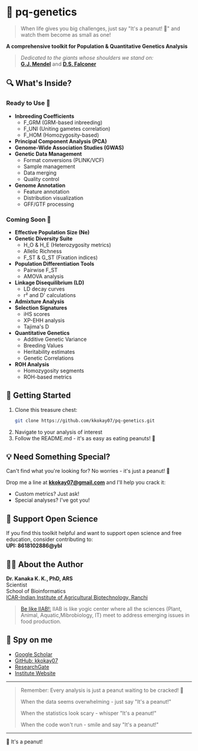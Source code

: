 # 🧬 pq-genetics

> When life gives you big challenges, just say "It's a peanut! 🥜" and watch them become as small as one!

**A comprehensive toolkit for Population & Quantitative Genetics Analysis**  
>*Dedicated to the giants whose shoulders we stand on:*  
>[**G.J. Mendel**](https://link.springer.com/article/10.3103/S0095452723050067) and [**D.S. Falconer**](https://www.sciencedirect.com/science/article/pii/S2214662823000075)

## 🔍 What's Inside?

### Ready to Use 🚀
- **Inbreeding Coefficients**
  - F_GRM (GRM-based inbreeding)
  - F_UNI (Uniting gametes correlation)
  - F_HOM (Homozygosity-based)
- **Principal Component Analysis (PCA)**
- **Genome-Wide Association Studies (GWAS)**
- **Genetic Data Management**
  - Format conversions (PLINK/VCF)
  - Sample management
  - Data merging
  - Quality control
- **Genome Annotation**
  - Feature annotation
  - Distribution visualization
  - GFF/GTF processing

### Coming Soon 🌱
- **Effective Population Size (Ne)**
- **Genetic Diversity Suite**
  - H_O & H_E (Heterozygosity metrics)
  - Allelic Richness
  - F_ST & G_ST (Fixation indices)
- **Population Differentiation Tools**
  - Pairwise F_ST
  - AMOVA analysis
- **Linkage Disequilibrium (LD)**
  - LD decay curves
  - r² and D' calculations
- **Admixture Analysis**
- **Selection Signatures**
  - iHS scores
  - XP-EHH analysis
  - Tajima's D
- **Quantitative Genetics**
  - Additive Genetic Variance
  - Breeding Values
  - Heritability estimates
  - Genetic Correlations
- **ROH Analysis**
  - Homozygosity segments
  - ROH-based metrics

## 🚀 Getting Started

1. Clone this treasure chest:
   ```bash
   git clone https://github.com/kkokay07/pq-genetics.git
   ```
2. Navigate to your analysis of interest
3. Follow the README.md - it's as easy as eating peanuts! 🥜

## 💡 Need Something Special?
Can't find what you're looking for? No worries - it's just a peanut! 🥜

Drop me a line at **kkokay07@gmail.com** and I'll help you crack it:
- Custom metrics? Just ask!
- Special analyses? I've got you!

## 🤝 Support Open Science
If you find this toolkit helpful and want to support open science and free education, consider contributing to:  
**UPI: 8618102886@ybl**

## 👨‍🔬 About the Author

**Dr. Kanaka K. K., PhD, ARS**  
Scientist  
School of Bioinformatics  
[ICAR-Indian Institute of Agricultural Biotechnology, Ranchi](https://iiab.icar.gov.in/)
> [Be like IIAB!:](https://www.researchgate.net/publication/379512649_ICAR-IIAB_Annual_Report-_2023) IIAB is like yogic center where all the sciences (Plant, Animal, Aquatic,Mibrobiology, IT) meet to address emerging issues in food production.

## 🔎 Spy on me
- [Google Scholar](https://scholar.google.com/citations?hl=en&user=0dQ7Sf8AAAAJ&view_op=list_works&sortby=pubdate)
- [GitHub: kkokay07](https://github.com/kkokay07)
- [ResearchGate](https://www.researchgate.net/profile/Kanaka-K-K/research)
- [Institute Website](https://iiab.icar.gov.in/staff/dr-kanaka-k-k/)


---

> Remember: Every analysis is just a peanut waiting to be cracked! 🥜
>
> When the data seems overwhelming - just say "It's a peanut!"
>
> When the statistics look scary - whisper "It's a peanut!"
>
> When the code won't run - smile and say "It's a peanut!"

---
🥜 It's a peanut!
